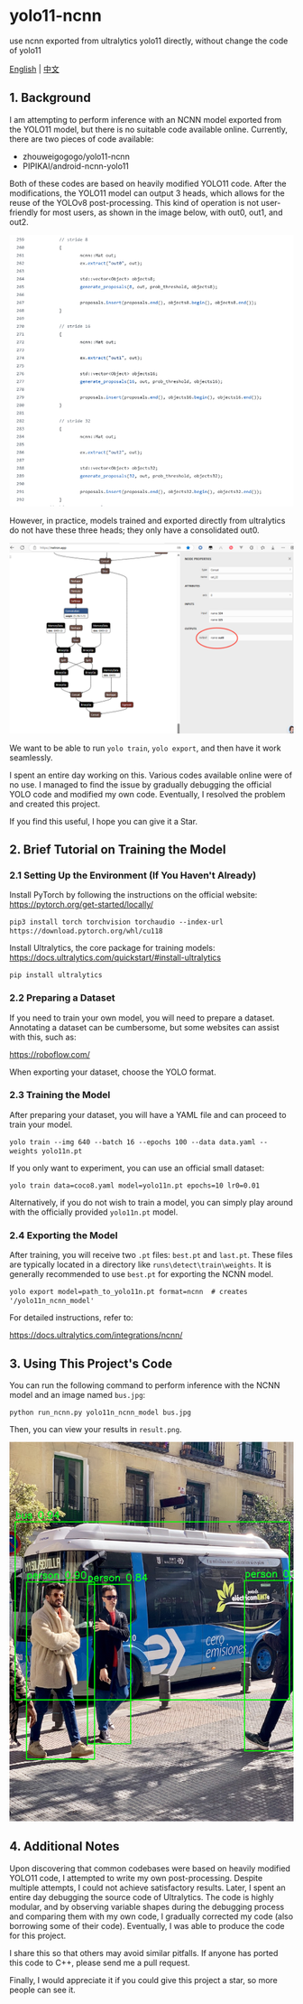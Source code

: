 # yolo11-ncnn

use ncnn exported from ultralytics yolo11 directly, without change the code of yolo11

[English](README.md) | [中文](README.zh-CN.md)

## 1. Background


I am attempting to perform inference with an NCNN model exported from the YOLO11 model, but there is no suitable code available online. Currently, there are two pieces of code available:

- zhouweigogogo/yolo11-ncnn
- PIPIKAI/android-ncnn-yolo11

Both of these codes are based on heavily modified YOLO11 code. After the modifications, the YOLO11 model can output 3 heads, which allows for the reuse of the YOLOv8 post-processing. This kind of operation is not user-friendly for most users, as shown in the image below, with out0, out1, and out2.

![three heads](./images/head.png)

However, in practice, models trained and exported directly from ultralytics do not have these three heads; they only have a consolidated out0.

![YOLO11 from ultralytics in Netron](images/netron.png)

We want to be able to run `yolo train`, `yolo export`, and then have it work seamlessly. 

I spent an entire day working on this. Various codes available online were of no use. I managed to find the issue by gradually debugging the official YOLO code and modified my own code. Eventually, I resolved the problem and created this project.

If you find this useful, I hope you can give it a Star.




## 2. Brief Tutorial on Training the Model
### 2.1 Setting Up the Environment (If You Haven't Already)

Install PyTorch by following the instructions on the official website: https://pytorch.org/get-started/locally/
```shell
pip3 install torch torchvision torchaudio --index-url https://download.pytorch.org/whl/cu118
```

Install Ultralytics, the core package for training models: https://docs.ultralytics.com/quickstart/#install-ultralytics

```shell
pip install ultralytics
```

### 2.2 Preparing a Dataset

If you need to train your own model, you will need to prepare a dataset. Annotating a dataset can be cumbersome, but some websites can assist with this, such as:

https://roboflow.com/

When exporting your dataset, choose the YOLO format.

### 2.3 Training the Model

After preparing your dataset, you will have a YAML file and can proceed to train your model.

```shell
yolo train --img 640 --batch 16 --epochs 100 --data data.yaml --weights yolo11n.pt
```

If you only want to experiment, you can use an official small dataset:

```shell
yolo train data=coco8.yaml model=yolo11n.pt epochs=10 lr0=0.01
```

Alternatively, if you do not wish to train a model, you can simply play around with the officially provided `yolo11n.pt` model.

### 2.4 Exporting the Model

After training, you will receive two `.pt` files: `best.pt` and `last.pt`. These files are typically located in a directory like `runs\detect\train\weights`. It is generally recommended to use `best.pt` for exporting the NCNN model.

```shell
yolo export model=path_to_yolo11n.pt format=ncnn  # creates '/yolo11n_ncnn_model'
```

For detailed instructions, refer to:

https://docs.ultralytics.com/integrations/ncnn/

## 3. Using This Project's Code

You can run the following command to perform inference with the NCNN model and an image named `bus.jpg`:

```shell
python run_ncnn.py yolo11n_ncnn_model bus.jpg
```

Then, you can view your results in `result.png`.

![](./result.png)

## 4. Additional Notes

Upon discovering that common codebases were based on heavily modified YOLO11 code, I attempted to write my own post-processing. Despite multiple attempts, I could not achieve satisfactory results. Later, I spent an entire day debugging the source code of Ultralytics. The code is highly modular, and by observing variable shapes during the debugging process and comparing them with my own code, I gradually corrected my code (also borrowing some of their code). Eventually, I was able to produce the code for this project.

I share this so that others may avoid similar pitfalls. If anyone has ported this code to C++, please send me a pull request.

Finally, I would appreciate it if you could give this project a star, so more people can see it.
